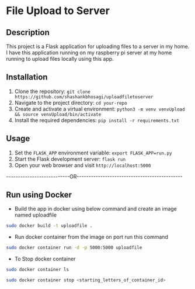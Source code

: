# File Upload to Server

## Description

This project is a Flask application for uploading files to a server in my home. I have this application running on my raspberry pi server at my home running to upload files locally using this app.

## Installation

1. Clone the repository: `git clone https://github.com/shashankbhosagi/uploadfiletoserver`
2. Navigate to the project directory: `cd your-repo`
3. Create and activate a virtual environment: `python3 -m venv venvUpload && source venvUpload/bin/activate`
4. Install the required dependencies: `pip install -r requirements.txt`

## Usage

1. Set the `FLASK_APP` environment variable: `export FLASK_APP=run.py`
2. Start the Flask development server: `flask run`
3. Open your web browser and visit `http://localhost:5000`

---------------------------OR---------------------------------------------

## Run using Docker

- Build the app in docker using below command and create an image named uploadfile

```bash
sudo docker build -t uploadfile .
```

- Run docker container from the image on port run this command

```bash
sudo docker container run -d -p 5000:5000 uploadfile
```

- To Stop docker container 

```bash
sudo docker container ls
```

```bash
sudo docker container stop <starting_letters_of_container_id>
```